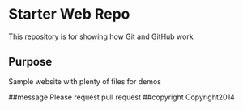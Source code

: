 # Starter Web Repo

This repository is for showing how Git and GitHub work

## Purpose

Sample website with plenty of files for demos

##message
	Please request pull request
##copyright
Copyright2014